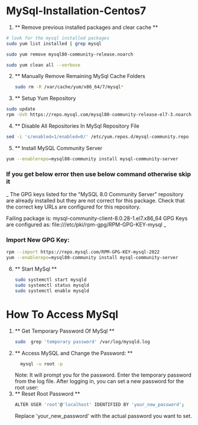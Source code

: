 # MySql-Installation-Centos7
1. ** Remove previous installed packages and clear cache **
```sh
# look for the mysql installed packages
sudo yum list installed | grep mysql

sudo yum remove mysql80-community-release.noarch

sudo yum clean all --verbose
```
2. ** Manually Remove Remaining MySql Cache Folders
   ```sh
   sudo rm -R /var/cache/yum/x86_64/7/mysql*
   ```
3. ** Setup Yum Repository
```sh
sudo update
rpm -Uvh https://repo.mysql.com/mysql80-community-release-el7-3.noarch.rpm
```
4. ** Disable All Repositories In MySql Repository File
 ```sh
sed -i 's/enabled=1/enabled=0/' /etc/yum.repos.d/mysql-community.repo
```
5. ** Install MySQL Community Server
```sh
yum --enablerepo=mysql80-community install mysql-community-server 
```
### If you get below error then use below command otherwise skip it
_ The GPG keys listed for the "MySQL 8.0 Community Server" repository are already installed but they are not correct for this package.
Check that the correct key URLs are configured for this repository.


 Failing package is: mysql-community-client-8.0.28-1.el7.x86_64
 GPG Keys are configured as: file:///etc/pki/rpm-gpg/RPM-GPG-KEY-mysql _
 ### Import New GPG Key:
 ```sh
rpm --import https://repo.mysql.com/RPM-GPG-KEY-mysql-2022
yum --enablerepo=mysql80-community install mysql-community-server
```
6. ** Start MySql **
   ```sh
   sudo systemctl start mysqld
   sudo systemctl status mysqld
   sudo systemctl enable mysqld  
   ```

# How To Access MySql

1. ** Get Temporary Password Of MySql **
   ```sh
   sudo  grep 'temporary password' /var/log/mysqld.log
   ```
 2.  ** Access MySQL and Change the Password: **
       ```sh
         mysql -u root -p
      ```
       Note:
       It will prompt you for the password. Enter the temporary password from the log file.
         After logging in, you can set a new password for the root user:
3. ** Reset Root Password **
   ```sh
   ALTER USER 'root'@'localhost' IDENTIFIED BY 'your_new_password';

   ```
   Replace 'your_new_password' with the actual password you want to set.
